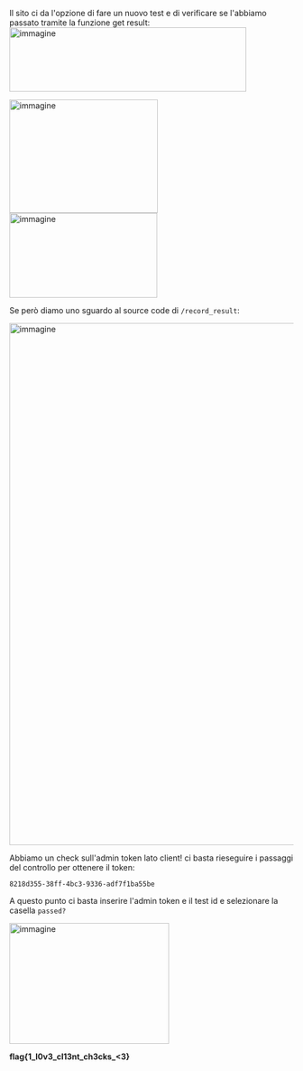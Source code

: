 Il sito ci da l'opzione di fare un nuovo test e di verificare se l'abbiamo passato tramite la funzione get result:
<img width="420" height="114" alt="immagine" src="https://github.com/user-attachments/assets/a4624bfe-cb34-4ea2-9615-85054796e131" />

<img width="263" height="201" alt="immagine" src="https://github.com/user-attachments/assets/dcb1967e-101f-4b6c-a8a6-6929ca2aa8a6" />

<img width="262" height="150" alt="immagine" src="https://github.com/user-attachments/assets/0add3448-f46b-486e-b8b3-4b04736a7af0" />

Se però diamo uno sguardo al source code di `/record_result`:

<img width="766" height="925" alt="immagine" src="https://github.com/user-attachments/assets/b7bdaf48-b5a4-4639-b34f-ded7cc116ac3" />

Abbiamo un check sull'admin token lato client! ci basta rieseguire i passaggi del controllo per ottenere il token:

`8218d355-38ff-4bc3-9336-adf7f1ba55be`

A questo punto ci basta inserire l'admin token e il test id e selezionare la casella `passed?`

<img width="283" height="214" alt="immagine" src="https://github.com/user-attachments/assets/b0dbaf31-cc0b-48b2-8356-120557575e84" />

**flag{1_l0v3_cl13nt_ch3cks_<3}**
